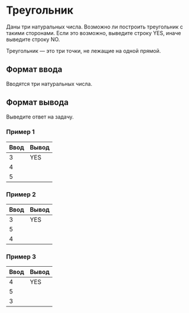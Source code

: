 # Треугольник

Даны три натуральных числа. Возможно ли построить треугольник с такими сторонами. Если это возможно, выведите строку YES, иначе выведите строку NO.

Треугольник — это три точки, не лежащие на одной прямой.

## Формат ввода

Вводятся три натуральных числа.

## Формат вывода

Выведите ответ на задачу.


### Пример 1

**Ввод**  |  **Вывод**
----------|------------
3         |  YES
4         |
5         |

### Пример 2
**Ввод**  |  **Вывод**
----------|------------
3         |  YES
5         |
4         |

### Пример 3
**Ввод**  |  **Вывод**
----------|------------
4         |  YES
5         |
3         |
